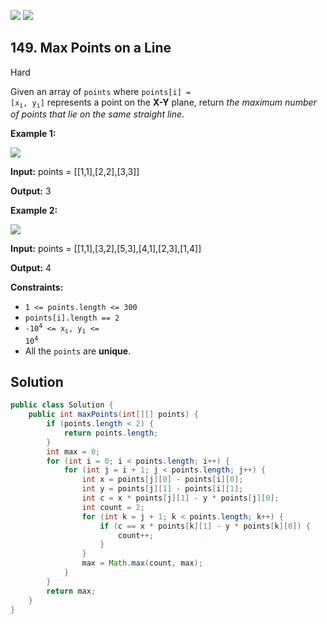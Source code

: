 [![](https://img.shields.io/github/stars/LeetCode-Top-Interview-150/LeetCode-Top-Interview-150?label=Stars&style=flat-square)](https://github.com/LeetCode-Top-Interview-150/LeetCode-Top-Interview-150)
[![](https://img.shields.io/github/forks/LeetCode-Top-Interview-150/LeetCode-Top-Interview-150?label=Fork%20me%20on%20GitHub%20&style=flat-square)](https://github.com/LeetCode-Top-Interview-150/LeetCode-Top-Interview-150/fork)

## 149\. Max Points on a Line

Hard

Given an array of `points` where <code>points[i] = [x<sub>i</sub>, y<sub>i</sub>]</code> represents a point on the **X-Y** plane, return _the maximum number of points that lie on the same straight line_.

**Example 1:**

![](https://assets.leetcode.com/uploads/2021/02/25/plane1.jpg)

**Input:** points = \[\[1,1],[2,2],[3,3]]

**Output:** 3 

**Example 2:**

![](https://assets.leetcode.com/uploads/2021/02/25/plane2.jpg)

**Input:** points = \[\[1,1],[3,2],[5,3],[4,1],[2,3],[1,4]]

**Output:** 4 

**Constraints:**

*   `1 <= points.length <= 300`
*   `points[i].length == 2`
*   <code>-10<sup>4</sup> <= x<sub>i</sub>, y<sub>i</sub> <= 10<sup>4</sup></code>
*   All the `points` are **unique**.

## Solution

```java
public class Solution {
    public int maxPoints(int[][] points) {
        if (points.length < 2) {
            return points.length;
        }
        int max = 0;
        for (int i = 0; i < points.length; i++) {
            for (int j = i + 1; j < points.length; j++) {
                int x = points[j][0] - points[i][0];
                int y = points[j][1] - points[i][1];
                int c = x * points[j][1] - y * points[j][0];
                int count = 2;
                for (int k = j + 1; k < points.length; k++) {
                    if (c == x * points[k][1] - y * points[k][0]) {
                        count++;
                    }
                }
                max = Math.max(count, max);
            }
        }
        return max;
    }
}
```